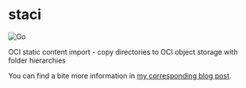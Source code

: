 # staci

![Go](https://github.com/maxjahn/staci/workflows/Go/badge.svg)

OCI static content import - copy directories to OCI object storage with folder hierarchies

You can find a bite more information in [my corresponding blog post](https://blog.maxjahn.at/2020/07/simple-hosting-of-static-web-content-on-oracle-cloud-oci/).
